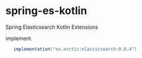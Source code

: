 # spring-es-kotlin

Spring Elasticsearch Kotlin Extensions

implement

```gradle
   implementation("so.arctic:elasticsearch:0.0.4")
```
